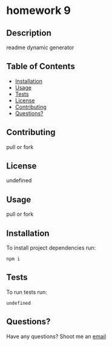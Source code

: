 # homework 9 
  ## Description
  readme dynamic generator 
  ## Table of Contents
  * [Installation](#installation)
  * [Usage](#usage)
  * [Tests](#tests)
  * [License](#license)
  * [Contributing](#contributing)
  * [Questions?](#questions)
  
  ## Contributing
  pull or fork
  ## License
  undefined 
  ## Usage
  pull or fork
  
  ## Installation
  To install project dependencies run:
  ```
  npm i
  ```
  ## Tests
  To run tests run:
  ```
  undefined
  ```
 
  ## Questions?
  Have any questions? Shoot me an [email](nbjohnson@gmail.com)
    